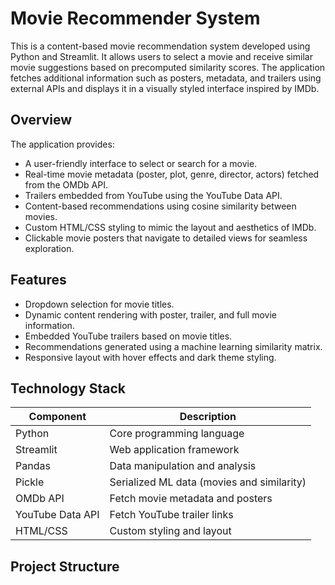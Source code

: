 # Movie Recommender System

This is a content-based movie recommendation system developed using Python and Streamlit. It allows users to select a movie and receive similar movie suggestions based on precomputed similarity scores. The application fetches additional information such as posters, metadata, and trailers using external APIs and displays it in a visually styled interface inspired by IMDb.

## Overview

The application provides:

- A user-friendly interface to select or search for a movie.
- Real-time movie metadata (poster, plot, genre, director, actors) fetched from the OMDb API.
- Trailers embedded from YouTube using the YouTube Data API.
- Content-based recommendations using cosine similarity between movies.
- Custom HTML/CSS styling to mimic the layout and aesthetics of IMDb.
- Clickable movie posters that navigate to detailed views for seamless exploration.

## Features

- Dropdown selection for movie titles.
- Dynamic content rendering with poster, trailer, and full movie information.
- Embedded YouTube trailers based on movie titles.
- Recommendations generated using a machine learning similarity matrix.
- Responsive layout with hover effects and dark theme styling.

## Technology Stack

| Component       | Description                              |
|------------------|------------------------------------------|
| Python           | Core programming language                |
| Streamlit        | Web application framework                |
| Pandas           | Data manipulation and analysis           |
| Pickle           | Serialized ML data (movies and similarity) |
| OMDb API         | Fetch movie metadata and posters         |
| YouTube Data API | Fetch YouTube trailer links              |
| HTML/CSS         | Custom styling and layout                |

## Project Structure

